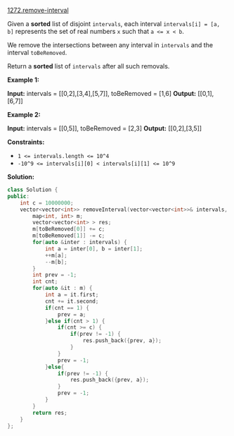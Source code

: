 [1272.remove-interval](https://leetcode.com/problems/remove-interval/)  

Given a **sorted** list of disjoint `intervals`, each interval `intervals[i] = [a, b]` represents the set of real numbers `x` such that `a <= x < b`.

We remove the intersections between any interval in `intervals` and the interval `toBeRemoved`.

Return a **sorted** list of `intervals` after all such removals.

**Example 1:**

**Input:** intervals = \[\[0,2\],\[3,4\],\[5,7\]\], toBeRemoved = \[1,6\]
**Output:** \[\[0,1\],\[6,7\]\]

**Example 2:**

**Input:** intervals = \[\[0,5\]\], toBeRemoved = \[2,3\]
**Output:** \[\[0,2\],\[3,5\]\]

**Constraints:**

*   `1 <= intervals.length <= 10^4`
*   `-10^9 <= intervals[i][0] < intervals[i][1] <= 10^9`  



**Solution:**  

```cpp
class Solution {
public:
    int c = 10000000;
    vector<vector<int>> removeInterval(vector<vector<int>>& intervals, vector<int>& toBeRemoved) {
        map<int, int> m;
        vector<vector<int> > res;
        m[toBeRemoved[0]] += c;
        m[toBeRemoved[1]] -= c;
        for(auto &inter : intervals) {
            int a = inter[0], b = inter[1];
            ++m[a];
            --m[b];
        }
        int prev = -1;
        int cnt;
        for(auto &it : m) {
            int a = it.first;
            cnt += it.second;
            if(cnt == 1) {
                prev = a;
            }else if(cnt > 1) {
                if(cnt >= c) {
                    if(prev != -1) {
                        res.push_back({prev, a});
                    }
                }
                prev = -1;
            }else{
                if(prev != -1) {
                    res.push_back({prev, a});
                }
                prev = -1;
            }
        }
        return res;
    }
};
```
      
